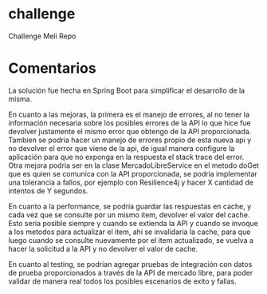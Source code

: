 # challenge
Challenge Meli Repo

# Comentarios
La solución fue hecha en Spring Boot para simplificar el desarrollo de la misma.

En cuanto a las mejoras, la primera es el manejo de errores, al no tener la información necesaria sobre los posibles errores de la API lo que hice fue devolver justamente el mismo error que obtengo de la API proporcionada. Tambien se podria hacer un manejo de errores propio de esta nueva api y no devolver el error que viene de la api, de igual manera configure la aplicación para que no exponga en la respuesta el stack trace del error. Otra mejora podria ser en la clase MercadoLibreService en el metodo doGet que es quien se comunica con la API proporcionada, se podria implementar una tolerancia a fallos, por ejemplo con Resilience4j y hacer X cantidad de intentos de Y segundos.

En cuanto a la performance, se podría guardar las respuestas en cache, y cada vez que se consulte por un mismo item, devolver el valor del cache. Esto seria posible siempre y cuando se extienda la API y cuando se invoque a los metodos para actualizar el item, ahi se invalidaria la cache, para que luego cuando se consulte nuevamente por el item actualizado, se vuelva a hacer la solicitud a la API y no devolver el valor de cache.

En cuanto al testing, se podrian agregar pruebas de integración con datos de prueba proporcionados a través de la API de mercado libre, para poder validar de manera real todos los posibles escenarios de exito y fallas.
